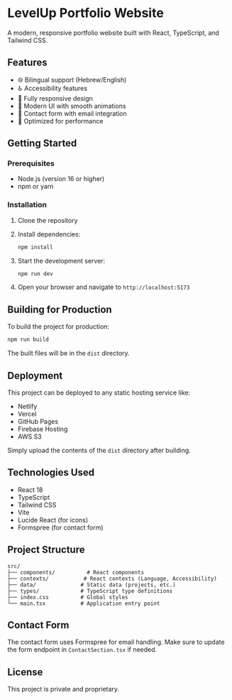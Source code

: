 # LevelUp Portfolio Website

A modern, responsive portfolio website built with React, TypeScript, and Tailwind CSS.

## Features

- 🌐 Bilingual support (Hebrew/English)
- ♿ Accessibility features
- 📱 Fully responsive design
- 🎨 Modern UI with smooth animations
- 📧 Contact form with email integration
- 🚀 Optimized for performance

## Getting Started

### Prerequisites

- Node.js (version 16 or higher)
- npm or yarn

### Installation

1. Clone the repository
2. Install dependencies:
   ```bash
   npm install
   ```

3. Start the development server:
   ```bash
   npm run dev
   ```

4. Open your browser and navigate to `http://localhost:5173`

## Building for Production

To build the project for production:

```bash
npm run build
```

The built files will be in the `dist` directory.

## Deployment

This project can be deployed to any static hosting service like:

- Netlify
- Vercel
- GitHub Pages
- Firebase Hosting
- AWS S3

Simply upload the contents of the `dist` directory after building.

## Technologies Used

- React 18
- TypeScript
- Tailwind CSS
- Vite
- Lucide React (for icons)
- Formspree (for contact form)

## Project Structure

```
src/
├── components/          # React components
├── contexts/           # React contexts (Language, Accessibility)
├── data/              # Static data (projects, etc.)
├── types/             # TypeScript type definitions
├── index.css          # Global styles
└── main.tsx           # Application entry point
```

## Contact Form

The contact form uses Formspree for email handling. Make sure to update the form endpoint in `ContactSection.tsx` if needed.

## License

This project is private and proprietary.